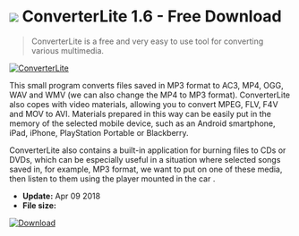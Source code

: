 # ![](https://cdn.softexe.net/static/icon/win.gif) ConverterLite 1.6 - Free Download

> ConverterLite is a free and very easy to use tool for converting various multimedia.

[![ConverterLite](https://gallery.dpcdn.pl/imgc/Tools/81714/g_-_420x350_1.5_-_x6959af5a-d443-4991-bacd-35041f3e5972.jpg)](https://softexe.net/win/multimedia/audio-utilities/converterlite:pRdRe.html)

This small program converts files saved in MP3 format to AC3, MP4, OGG, WAV and WMV (we can also change the MP4 to MP3 format). ConverterLite also copes with video materials, allowing you to convert MPEG, FLV, F4V and MOV to AVI. Materials prepared in this way can be easily put in the memory of the selected mobile device, such as an Android smartphone, iPad, iPhone, PlayStation Portable or Blackberry.
 
 ConverterLite also contains a built-in application for burning files to CDs or DVDs, which can be especially useful in a situation where selected songs saved in, for example, MP3 format, we want to put on one of these media, then listen to them using the player mounted in the car .


- **Update:** Apr 09 2018
- **File size:** 

[![Download](https://cdn.softexe.net/static/img/download.png)](https://softexe.net/win/multimedia/audio-utilities/converterlite:pRdRe.html)

